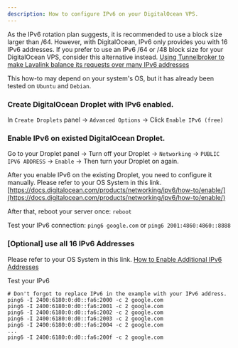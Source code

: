 ```yaml
---
description: How to configure IPv6 on your DigitalOcean VPS.
---
```


As the IPv6 rotation plan suggests, it is recommended to use a block size larger than /64. However, with DigitalOcean, IPv6 only provides you with 16 IPv6 addresses. If you prefer to use an IPv6 /64 or /48 block size for your DigitalOcean VPS, consider this alternative instead. [Using Tunnelbroker to make Lavalink balance its requests over many IPv6 addresses](https://blog.arbjerg.dev/2020/3/tunnelbroker-with-lavalink)

This how-to may depend on your system's OS, but it has already been tested on `Ubuntu` and `Debian`.

### Create DigitalOcean Droplet with IPv6 enabled.

In `Create Droplets` panel -> `Advanced Options` -> Click `Enable IPv6 (free)`

### Enable IPv6 on existed DigitalOcean Droplet.

Go to your Droplet panel -> Turn off your Droplet -> `Networking` -> `PUBLIC IPV6 ADDRESS` -> `Enable` -> Then turn your Droplet on again.

After you enable IPv6 on the existing Droplet, you need to configure it manually. Please refer to your OS System in this link. [https://docs.digitalocean.com/products/networking/ipv6/how-to/enable/](https://docs.digitalocean.com/products/networking/ipv6/how-to/enable/)

After that, reboot your server once: `reboot`

Test your IPv6 connection: `ping6 google.com` or `ping6 2001:4860:4860::8888`

### [Optional] use all 16 IPv6 Addresses

Please refer to your OS System in this link. [How to Enable Additional IPv6 Addresses](https://docs.digitalocean.com/products/networking/ipv6/how-to/configure-additional-addresses/)

Test your IPv6
```
# Don't forgot to replace IPv6 in the example with your IPv6 address.
ping6 -I 2400:6180:0:d0::fa6:2000 -c 2 google.com
ping6 -I 2400:6180:0:d0::fa6:2001 -c 2 google.com
ping6 -I 2400:6180:0:d0::fa6:2002 -c 2 google.com
ping6 -I 2400:6180:0:d0::fa6:2003 -c 2 google.com
ping6 -I 2400:6180:0:d0::fa6:2004 -c 2 google.com
...
ping6 -I 2400:6180:0:d0::fa6:200f -c 2 google.com
```